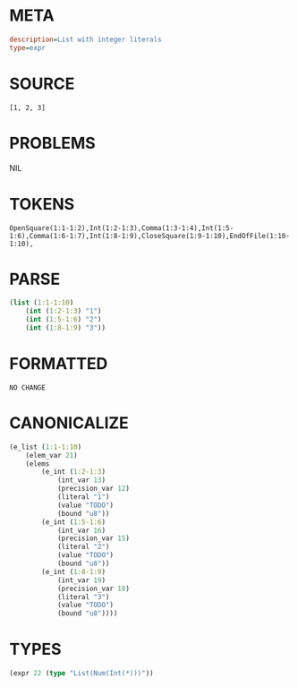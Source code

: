 # META
~~~ini
description=List with integer literals
type=expr
~~~
# SOURCE
~~~roc
[1, 2, 3]
~~~
# PROBLEMS
NIL
# TOKENS
~~~zig
OpenSquare(1:1-1:2),Int(1:2-1:3),Comma(1:3-1:4),Int(1:5-1:6),Comma(1:6-1:7),Int(1:8-1:9),CloseSquare(1:9-1:10),EndOfFile(1:10-1:10),
~~~
# PARSE
~~~clojure
(list (1:1-1:10)
	(int (1:2-1:3) "1")
	(int (1:5-1:6) "2")
	(int (1:8-1:9) "3"))
~~~
# FORMATTED
~~~roc
NO CHANGE
~~~
# CANONICALIZE
~~~clojure
(e_list (1:1-1:10)
	(elem_var 21)
	(elems
		(e_int (1:2-1:3)
			(int_var 13)
			(precision_var 12)
			(literal "1")
			(value "TODO")
			(bound "u8"))
		(e_int (1:5-1:6)
			(int_var 16)
			(precision_var 15)
			(literal "2")
			(value "TODO")
			(bound "u8"))
		(e_int (1:8-1:9)
			(int_var 19)
			(precision_var 18)
			(literal "3")
			(value "TODO")
			(bound "u8"))))
~~~
# TYPES
~~~clojure
(expr 22 (type "List(Num(Int(*)))"))
~~~